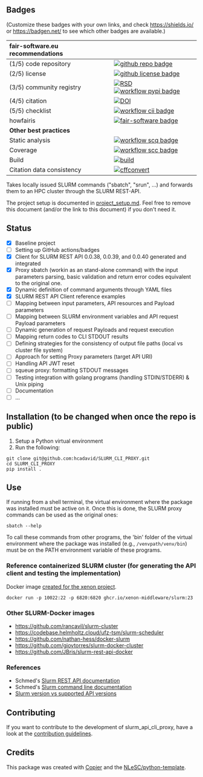 ## Badges

(Customize these badges with your own links, and check https://shields.io/ or https://badgen.net/ to see which other badges are available.)

| fair-software.eu recommendations | |
| :-- | :--  |
| (1/5) code repository              | [![github repo badge](https://img.shields.io/badge/github-repo-000.svg?logo=github&labelColor=gray&color=blue)](https://github.com/hcadavid/slurm_api_cli_proxy) |
| (2/5) license                      | [![github license badge](https://img.shields.io/github/license/hcadavid/slurm_api_cli_proxy)](https://github.com/hcadavid/slurm_api_cli_proxy) |
| (3/5) community registry           | [![RSD](https://img.shields.io/badge/rsd-slurm_api_cli_proxy-00a3e3.svg)](https://www.research-software.nl/software/slurm_api_cli_proxy) [![workflow pypi badge](https://img.shields.io/pypi/v/slurm_api_cli_proxy.svg?colorB=blue)](https://pypi.python.org/project/slurm_api_cli_proxy/) |
| (4/5) citation                     | [![DOI](https://zenodo.org/badge/DOI/<replace-with-created-DOI>.svg)](https://doi.org/<replace-with-created-DOI>)|
| (5/5) checklist                    | [![workflow cii badge](https://bestpractices.coreinfrastructure.org/projects/<replace-with-created-project-identifier>/badge)](https://bestpractices.coreinfrastructure.org/projects/<replace-with-created-project-identifier>) |
| howfairis                          | [![fair-software badge](https://img.shields.io/badge/fair--software.eu-%E2%97%8F%20%20%E2%97%8F%20%20%E2%97%8F%20%20%E2%97%8F%20%20%E2%97%8B-yellow)](https://fair-software.eu) |
| **Other best practices**           | &nbsp; |
| Static analysis                    | [![workflow scq badge](https://sonarcloud.io/api/project_badges/measure?project=hcadavid_slurm_api_cli_proxy&metric=alert_status)](https://sonarcloud.io/dashboard?id=hcadavid_slurm_api_cli_proxy) |
| Coverage                           | [![workflow scc badge](https://sonarcloud.io/api/project_badges/measure?project=hcadavid_slurm_api_cli_proxy&metric=coverage)](https://sonarcloud.io/dashboard?id=hcadavid_slurm_api_cli_proxy) || Documentation                      | [![Documentation Status](https://readthedocs.org/projects/slurm_api_cli_proxy/badge/?version=latest)](https://slurm_api_cli_proxy.readthedocs.io/en/latest/?badge=latest) || **GitHub Actions**                 | &nbsp; |
| Build                              | [![build](https://github.com/hcadavid/slurm_api_cli_proxy/actions/workflows/build.yml/badge.svg)](https://github.com/hcadavid/slurm_api_cli_proxy/actions/workflows/build.yml) |
| Citation data consistency          | [![cffconvert](https://github.com/hcadavid/slurm_api_cli_proxy/actions/workflows/cffconvert.yml/badge.svg)](https://github.com/hcadavid/slurm_api_cli_proxy/actions/workflows/cffconvert.yml) || SonarCloud                         | [![sonarcloud](https://github.com/hcadavid/slurm_api_cli_proxy/actions/workflows/sonarcloud.yml/badge.svg)](https://github.com/hcadavid/slurm_api_cli_proxy/actions/workflows/sonarcloud.yml) |## How to use slurm_api_cli_proxy

Takes locally issued SLURM commands (\"sbatch\", \"srun\", ...) and forwards them to an HPC cluster through the SLURM REST-API.

The project setup is documented in [project_setup.md](project_setup.md). Feel free to remove this document (and/or the link to this document) if you don't need it.

## Status

- [X] Baseline project
- [ ] Setting up GitHub actions/badges
- [X] Client for SLURM REST API 0.0.38, 0.0.39, and 0.0.40 generated and integrated
- [X] Proxy sbatch (workin as an stand-alone command) with the input parameters parsing, basic validation and return error codes equivalent to the original one.
- [X] Dynamic definition of command arguments through YAML files
- [X] SLURM REST API Client reference examples
- [ ] Mapping between input parameters, API resources and Payload parameters
- [ ] Mapping between SLURM environment variables and API request Payload parameters
- [ ] Dynamic generation of request Payloads and request execution
- [ ] Mapping return codes to CLI STDOUT results
- [ ] Defining strategies for the consistency of output file paths (local vs cluster file system)
- [ ] Approach for setting Proxy parameters (target API URI)
- [ ] Handling API JWT reset
- [ ] squeue proxy: formatting STDOUT messages
- [ ] Testing integration with golang programs (handling STDIN/STDERR) & Unix piping
- [ ] Documentation
- [ ] ...

## Installation (to be changed when once the repo is public)

1. Setup a Python virtual environment
2. Run the following:
```
git clone git@github.com:hcadavid/SLURM_CLI_PROXY.git
cd SLURM_CLI_PROXY
pip install .
```

## Use

If running from a shell terminal, the virtual environment where the package was installed must be active on it. Once this is done, the SLURM proxy commands can be used as the original ones:

````
sbatch --help
````

To call these commands from other programs, the 'bin' folder of the virtual environment where the package was installed (e.g., `/venvpath/venv/bin`) must be on the PATH environment variable of these programs.



### Reference containerized SLURM cluster (for generating the API client and testing the implementation)

Docker image [created for the xenon project](https://github.com/xenon-middleware/xenon-docker-images/tree/master/slurm-23).

```
docker run -p 10022:22 -p 6820:6820 ghcr.io/xenon-middleware/slurm:23
```

### Other SLURM-Docker images

- https://github.com/rancavil/slurm-cluster
- https://codebase.helmholtz.cloud/ufz-tsm/slurm-scheduler
- https://github.com/nathan-hess/docker-slurm
- https://github.com/giovtorres/slurm-docker-cluster
- https://github.com/JBris/slurm-rest-api-docker


### References

- Schmed's [Slurm REST API documentation](https://slurm.schedmd.com/rest_api.html)
- Schmed's [Slurm command line documentation](https://slurm.schedmd.com/sbatch.html)
- [Slurm version vs supported API versions](https://slurm.schedmd.com/upgrades.html#openapi_changes)

## Contributing

If you want to contribute to the development of slurm_api_cli_proxy,
have a look at the [contribution guidelines](CONTRIBUTING.md).

## Credits

This package was created with [Copier](https://github.com/copier-org/copier) and the [NLeSC/python-template](https://github.com/NLeSC/python-template).
